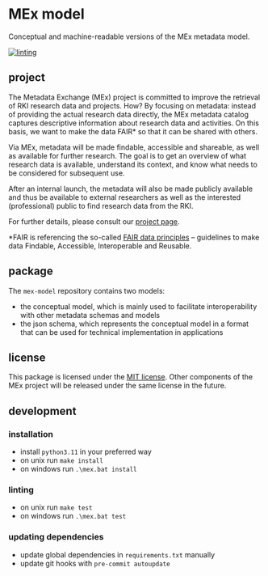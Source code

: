 # MEx model

Conceptual and machine-readable versions of the MEx metadata model.

[![linting](https://github.com/robert-koch-institut/mex-model/actions/workflows/linting.yml/badge.svg)](https://github.com/robert-koch-institut/mex-model/actions/workflows/linting.yml)

## project

The Metadata Exchange (MEx) project is committed to improve the retrieval of RKI research data and projects. How? By focusing on metadata: instead of providing the actual research data directly, the MEx metadata catalog captures descriptive information about research data and activities. On this basis, we want to make the data FAIR* so that it can be shared with others.

Via MEx, metadata will be made findable, accessible and shareable, as well as available for further research. The goal is to get an overview of what research data is available, understand its context, and know what needs to be considered for subsequent use.

After an internal launch, the metadata will also be made publicly available and thus be available to external researchers as well as the interested (professional) public to find research data from the RKI.


For further details, please consult our
[project page](https://www.rki.de/DE/Content/Forsch/MEx/MEx_node.html).

*FAIR is referencing the so-called [FAIR data principles](https://www.go-fair.org/fair-principles/) – guidelines to make data Findable, Accessible, Interoperable and Reusable.

## package

The `mex-model` repository contains two models:

- the conceptual model, which is mainly used to facilitate interoperability with other metadata schemas and models
- the json schema, which represents the conceptual model in a format that can be used for technical implementation in applications

## license

This package is licensed under the [MIT license](/LICENSE). Other components of the
MEx project will be released under the same license in the future.

## development

### installation

- install `python3.11` in your preferred way
- on unix run `make install`
- on windows run `.\mex.bat install`

### linting

- on unix run `make test`
- on windows run `.\mex.bat test`

### updating dependencies

- update global dependencies in `requirements.txt` manually
- update git hooks with `pre-commit autoupdate`
